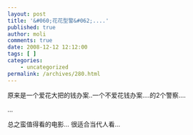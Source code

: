 ```yaml
---
layout: post
title: '&#060;花花型警&#062;....'
published: true
author: moli
comments: true
date: 2008-12-12 12:12:00
tags: [ ]
categories:
    - uncategorized
permalink: /archives/280.html
---
```

原来是一个爱花大把的钱办案..一个不爱花钱办案&#8230;.的2个警察&#8230;.

&#8230;

总之蛮值得看的电影&#8230; 很适合当代人看&#8230;
